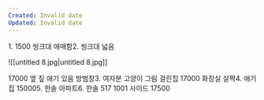 ```yaml
---
Created: Invalid date
Updated: Invalid date
---
```

1. 1500 씽크대 애매함2. 씽크대 넓음

![[untitled 8.jpg|untitled 8.jpg]]

17000 옆 짚 애기 있음 방범창3. 여자분 고양이 그림 걸린집 17000 화장실 살짝4. 애기집 150005. 한솔 아파트6. 한솔 517 1001 사이드 17500